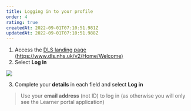 ```yaml
---
title: Logging in to your profile
order: 4
rating: true
createdAt: 2022-09-01T07:10:51.981Z
updatedAt: 2022-09-01T07:10:51.988Z
---
```

1. Access the [DLS landing page (https://www.dls.nhs.uk/v2/Home/Welcome)](https://www.dls.nhs.uk/v2/Home/Welcome)
2. Select **Log in**

![](/img/loging-in.png)

3. Complete your **details** in each field and select **Log in**

> Use your **email address** (not ID) to log in (as otherwise you will only see the Learner portal application)